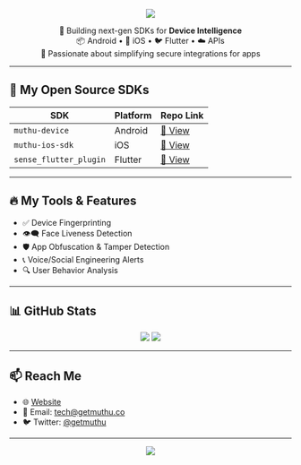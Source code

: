 <!-- Header Image -->
<p align="center">
  <img src="https://capsule-render.vercel.app/api?type=waving&color=0:facc15,100:f59e0b&height=200&section=header&text=Hi%20👋%20I'm%20Muthu&fontSize=40&fontColor=000000" />
</p>

<!-- Intro -->
<p align="center">
  🔧 Building next-gen SDKs for <strong>Device Intelligence</strong> <br/>
  📦 Android • 🍎 iOS • 🐦 Flutter • ☁️ APIs <br/>
  🚀 Passionate about simplifying secure integrations for apps
</p>

---

## 🚀 My Open Source SDKs

| SDK              | Platform | Repo Link |
|------------------|----------|-----------|
| `muthu-device`   | Android  | [🔗 View](https://github.com/muthuippopay/muthu-device-android) |
| `muthu-ios-sdk`  | iOS      | [🔗 View](https://github.com/muthuippopay/ios_muthu_sdk) |
| `sense_flutter_plugin` | Flutter | [🔗 View](https://github.com/muthuippopay/flutter_sense_sdk) |

---

## 🔥 My Tools & Features

- ✅ Device Fingerprinting
- 👁️‍🗨️ Face Liveness Detection
- 🛡️ App Obfuscation & Tamper Detection
- 📞 Voice/Social Engineering Alerts
- 🔍 User Behavior Analysis

---

## 📊 GitHub Stats

<p align="center">
  <img src="https://github-readme-stats.vercel.app/api?username=muthuippopay&show_icons=true&theme=radical" />
  <img src="https://github-readme-streak-stats.herokuapp.com?user=muthuippopay&theme=radical&hide_border=true" />
</p>

---

## 📫 Reach Me

- 🌐 [Website](https://pro.getmuthu.co)
- 📩 Email: [tech@getmuthu.co](mailto:tech@getmuthu.co)
- 🐦 Twitter: [@getmuthu](https://twitter.com/getmuthu)

---

<!-- Footer -->
<p align="center">
  <img src="https://capsule-render.vercel.app/api?type=waving&color=0:facc15,100:f59e0b&height=120&section=footer"/>
</p>
